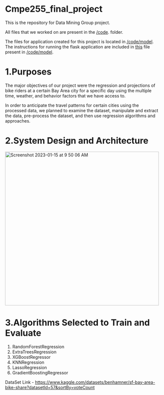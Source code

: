 # Cmpe255_final_project

This is the repository for Data Mining Group project. 

All files that we worked on are present in the [/code](/code). folder.

The files for application created for this project is located in [/code/model](/code/model).
The instructions for running the flask application are included in [this](/code/model/readme.txt) file present in [/code/model](/code/model).

# 1.Purposes 

The major objectives of our project were the regression and projections of bike riders at a certain Bay Area city for a specific day using the multiple time, weather, and behavior factors that we have access to. 

In order to anticipate the travel patterns for certain cities using the processed data, we planned to examine the dataset, manipulate and extract the data, pre-process the dataset, and then use regression algorithms and approaches.

# 2.System Design and Architecture

 [](url)
<img width="502" alt="Screenshot 2023-01-15 at 9 50 06 AM" src="https://user-images.githubusercontent.com/33912085/212558014-2b080abd-1aa5-4e28-955d-7aaf9123e3b7.png">

# 3.Algorithms Selected to Train and Evaluate

1. RandomForestRegression 
2. ExtraTreesRegression
3. XGBoostRegressor
4. KNNRegression
5. LassoRegression
6. GradientBoostingRegressor

DataSet Link - https://www.kaggle.com/datasets/benhamner/sf-bay-area-bike-share?datasetId=57&sortBy=voteCount



